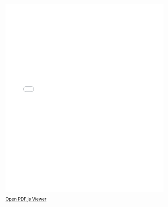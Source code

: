 <script src="//mozilla.github.io/pdf.js/build/pdf.js"></script>

<iframe id="pdf-js-viewer" src="/web/viewer.html?file=%2Frecursivite.pdf" title="webviewer" frameborder="0" width="100%" height="600"></iframe>

<a href="/web/viewer.html?file=%2Frecursivite.pdf">Open PDF.js Viewer</a>
